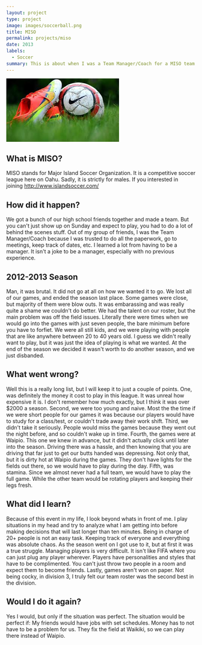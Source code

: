 ```yaml
---
layout: project
type: project
image: images/soccerball.png
title: MISO
permalink: projects/miso
date: 2013
labels:
  - Soccer
summary: This is about when I was a Team Manager/Coach for a MISO team.
---
```

<img src="../images/cleats.jpg">


## What is MISO?

MISO stands for Major Island Soccer Organization. It is a competitive soccer league here on Oahu. Sadly, it is strictly for males. If you interested in joining http://www.islandsoccer.com/

## How did it happen?

We got a bunch of our high school friends together and made a team. But you can't just show up on Sunday and expect to play, you had to do a lot of behind the scenes stuff. Out of my group of friends, I was the Team Manager/Coach because I was trusted to do all the paperwork, go to meetings, keep track of dates, etc. I learned a lot from having to be a manager. It isn't a joke to be a manager, especially with no previous experience. 

## 2012-2013 Season

Man, it was brutal. It did not go at all on how we wanted it to go. We lost all of our games, and ended the season last place. Some games were close, but majority of them were blow outs. It was embarassing and was really quite a shame we couldn't do better. We had the talent on our roster, but the main problem was off the field issues. Literally there were times when we would go into the games with just seven people, the bare minimum before you have to forfiet. We were all still kids, and we were playing with people that are like anywhere between 20 to 40 years old. I guess we didn't really want to play, but it was just the idea of playing is what we wanted. At the end of the season we decided it wasn't worth to do another season, and we just disbanded.

## What went wrong?

Well this is a really long list, but I will keep it to just a couple of points. One, was definitely the money it cost to play in this league. It was unreal how expensive it is. I don't remember how much exactly, but I think it was over $2000 a season. Second, we were too young and naive. Most the the time if we were short people for our games it was because our players would have to study for a class/test, or couldn't trade away their work shift. Third, we didn't take it seriously. People would miss the games because they went out the night before, and so couldn't wake up in time. Fourth, the games were at Waipio. This one we knew in advance, but it didn't actually click until later into the season. Driving there was a hassle, and then knowing that you are driving that far just to get our butts handed was depressing. Not only that, but it is dirty hot at Waipio during the games. They don't have lights for the fields out there, so we would have to play during the day. Fifth, was stamina. Since we almost never had a full team, we would have to play the full game. While the other team would be rotating players and keeping their legs fresh.

## What did I learn?

Because of this event in my life, I look beyond whats in front of me. I play situations in my head and try to analyze what I am getting into before making decisions that will last longer than ten minutes. Being in charge of 20+ people is not an easy task. Keeping track of everyone and everything was absolute chaos. As the season went on I got use to it, but at first it was a true struggle. Managing players is very difficult. It isn't like FIFA where you can just plug any player wherever. Players have personalities and styles that have to be complimented. You can't just throw two people in a room and expect them to become friends. Lastly, games aren't won on paper. Not being cocky, in division 3, I truly felt our team roster was the second best in the division.

## Would I do it again?

Yes I would, but only if the situation was perfect. The situation would be perfect if: My friends would have jobs with set schedules. Money has to not have to be a problem for us. They fix the field at Waikiki, so we can play there instead of Waipio.
